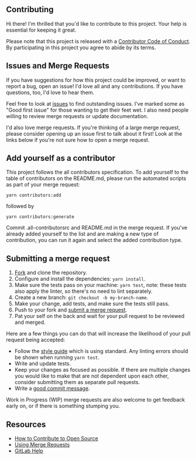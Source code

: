 ## Contributing

[fork]: https://gitlab.com/idahogurl/vs-code-prettier-eslint/-/forks/new
[mr]: https://gitlab.com/idahogurl/vs-code-prettier-eslint/-/merge_requests/new
[style]: https://github.com/airbnb/javascript
[code-of-conduct]: CODE_OF_CONDUCT.md

Hi there! I'm thrilled that you'd like to contribute to this project. Your help is essential for keeping it great.

Please note that this project is released with a [Contributor Code of Conduct][code-of-conduct]. By participating in this project you agree to abide by its terms.

## Issues and Merge Requests

If you have suggestions for how this project could be improved, or want to report a bug, open an issue! I'd love all and any contributions. If you have questions, too, I'd love to hear them.

Feel free to look at [issues](https://gitlab.com/idahogurl/vs-code-prettier-eslint/-/issues) to find outstanding issues. I've marked some as "Good first issue" for those wanting to get their feet wet. I also need people willing to review merge requests or update documentation.

I'd also love merge requests. If you're thinking of a large merge request, please consider opening up an issue first to talk about it first! Look at the links below if you're not sure how to open a merge request.

## Add yourself as a contributor

This project follows the all contributors specification. To add yourself to the table of contributors on the README.md, please run the automated scripts as part of your merge request:

`yarn contributors:add`

followed by

`yarn contributors:generate`

Commit .all-contributorsrc and README.md in the merge request. If you've already added yourself to the list and are making a new type of contribution, you can run it again and select the added contribution type.

## Submitting a merge request

1. [Fork][fork] and clone the repository.
1. Configure and install the dependencies: `yarn install`.
1. Make sure the tests pass on your machine: `yarn test`, note: these tests also apply the linter, so there's no need to lint separately.
1. Create a new branch: `git checkout -b my-branch-name`.
1. Make your change, add tests, and make sure the tests still pass.
1. Push to your fork and [submit a merge request][mr].
1. Pat your self on the back and wait for your pull request to be reviewed and merged.

Here are a few things you can do that will increase the likelihood of your pull request being accepted:

- Follow the [style guide][style] which is using standard. Any linting errors should be shown when running `yarn test`.
- Write and update tests.
- Keep your changes as focused as possible. If there are multiple changes you would like to make that are not dependent upon each other, consider submitting them as separate pull requests.
- Write a [good commit message](http://tbaggery.com/2008/04/19/a-note-about-git-commit-messages.html).

Work in Progress (WIP) merge requests are also welcome to get feedback early on, or if there is something stumping you.

## Resources

- [How to Contribute to Open Source](https://opensource.guide/how-to-contribute/)
- [Using Merge Requests](https://docs.gitlab.com/ee/user/project/merge_requests/getting_started.html)
- [GitLab Help](https://about.gitlab.com/get-help/)

